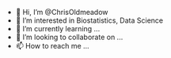 - 👋 Hi, I’m @ChrisOldmeadow
- 👀 I’m interested in Biostatistics, Data Science
- 🌱 I’m currently learning ...
- 💞️ I’m looking to collaborate on ...
- 📫 How to reach me ...

<!---
ChrisOldmeadow/ChrisOldmeadow is a ✨ special ✨ repository because its `README.md` (this file) appears on your GitHub profile.
You can click the Preview link to take a look at your changes.
--->
